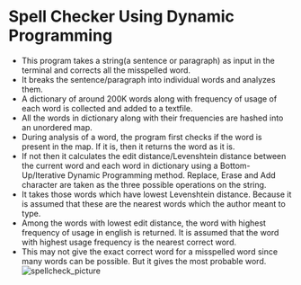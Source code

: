# Spell Checker Using Dynamic Programming

- This program takes a string(a sentence or paragraph) as input in the terminal and corrects all the misspelled word.
- It breaks the sentence/paragraph into individual words and analyzes them.
- A dictionary of around 200K words along with frequency of usage of each word is collected and added to a textfile.
- All the words in dictionary along with their frequencies are hashed into an unordered map.
- During analysis of a word, the program first checks if the word is present in the map. If it is, then it returns the word as it is.
- If not then it calculates the edit distance/Levenshtein distance between the current word and each word in dictionary using a Bottom-Up/Iterative Dynamic Programming method. Replace, Erase and Add character are taken as the three possible operations on the string.
- It takes those words which have lowest Levenshtein distance. Because it is assumed that these are the nearest words which the author meant to type.
- Among the words with lowest edit distance, the word with highest frequency of usage in english is returned. It is assumed that the word with highest usage frequency is the nearest correct word.
- This may not give the exact correct word for a misspelled word since many words can be possible. But it gives the most probable word.
![spellcheck_picture](https://user-images.githubusercontent.com/108319876/176109101-942d823f-d95f-4c4a-8cd5-c8c517782002.png)
